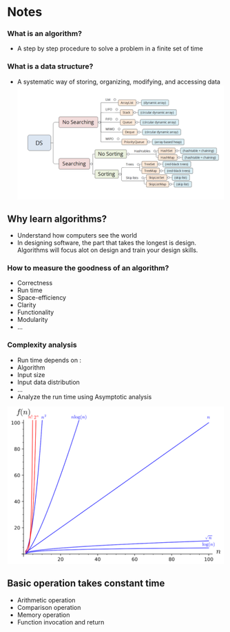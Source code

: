 # Notes

### What is an algorithm?
- A step by step procedure to solve a problem in a finite set of time

### What is a data structure?
- A systematic way of storing, organizing, modifying, and accessing data
![DS Roadmap](public/DS.png)

## Why learn algorithms?
- Understand how computers see the world
- In designing software, the part that takes the longest is design. Algorithms will focus alot on design and train your design skills. 

### How to measure the goodness of an algorithm?
- Correctness
- Run time
- Space-efficiency
- Clarity
- Functionality
- Modularity
- ...

### Complexity analysis
- Run time depends on :
- Algorithm 
- Input size
- Input data distribution
- ...
- Analyze the run time using Asymptotic analysis

![n Complexity](public/nComplexity.png)

## Basic operation takes constant time
- Arithmetic operation
- Comparison operation
- Memory operation
- Function invocation and return